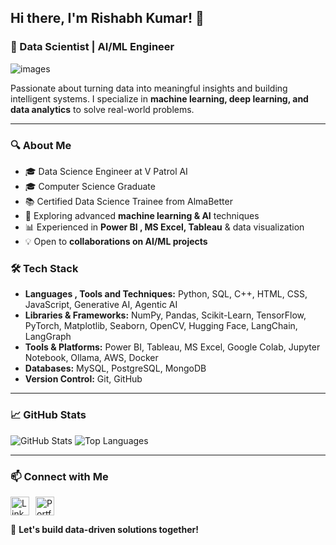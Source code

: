 ## Hi there, I'm Rishabh Kumar! 👋


### 🚀 Data Scientist | AI/ML Engineer
![images](https://github.com/user-attachments/assets/0a2d35f6-831f-4a21-8861-c20f7347ae4a)


Passionate about turning data into meaningful insights and building intelligent systems. I specialize in **machine learning, deep learning, and data analytics** to solve real-world problems.

---

### 🔍 About Me
- 🎓 Data Science Engineer at V Patrol AI
- 🎓  Computer Science Graduate
-  📚  Certified Data Science Trainee from AlmaBetter
- 🤖 Exploring advanced **machine learning & AI** techniques
- 📊 Experienced in **Power BI , MS Excel, Tableau** & data visualization
- 💡 Open to **collaborations on AI/ML projects**

### 🛠️ Tech Stack
- **Languages , Tools and Techniques:** Python, SQL, C++, HTML, CSS, JavaScript, Generative AI, Agentic AI
- **Libraries & Frameworks:** NumPy, Pandas, Scikit-Learn, TensorFlow, PyTorch, Matplotlib, Seaborn, OpenCV, Hugging Face, LangChain, LangGraph
- **Tools & Platforms:** Power BI, Tableau, MS Excel, Google Colab, Jupyter Notebook, Ollama, AWS, Docker
- **Databases:** MySQL, PostgreSQL, MongoDB
- **Version Control:** Git, GitHub

---

### 📈 GitHub Stats
![GitHub Stats](https://github-readme-stats.vercel.app/api?username=RishabKr15&show_icons=true&theme=radical)
![Top Languages](https://github-readme-stats.vercel.app/api/top-langs/?username=RishabKr15&layout=compact&theme=radical)

---


### 📫 Connect with Me
<div style="display: flex; gap: 10px; align-items: center;">
<a href="https://www.linkedin.com/in/rishabh-kumar-922072195/" target="_blank">
  <img src="https://cdn.jsdelivr.net/gh/devicons/devicon/icons/linkedin/linkedin-original.svg" alt="LinkedIn" width="30" height="30"/>
</a>

<a href="[https://rishabh-portfolio-link.com](https://rishabkr15.github.io/RishabhKRWportfolio/)" target="_blank">
  <img src="https://img.icons8.com/ios-filled/50/000000/domain.png" alt="Portfolio" width="30" height="30"/>
</a>
</div>

🚀 **Let's build data-driven solutions together!**
